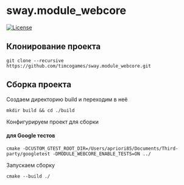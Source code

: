 # sway.module_webcore
[![License][license-svg]][license-url]

## Клонирование проекта

```console
git clone --recursive https://github.com/timcogames/sway.module_webcore.git
```

## Сборка проекта

Создаем директорию build и переходим в неё

```console
mkdir build && cd ./build
```

Конфигурируем проект для сборки

#### для Google тестов

```console
cmake -DCUSTOM_GTEST_ROOT_DIR=/Users/apriori85/Documents/Third-party/googletest -DMODULE_WEBCORE_ENABLE_TESTS=ON ../
```

Запускаем сборку

```console
cmake --build ./
```


[license-svg]: https://img.shields.io/github/license/mashape/apistatus.svg
[license-url]: LICENSE

